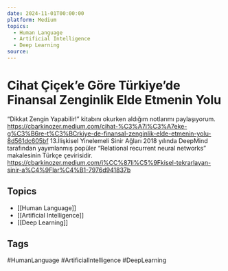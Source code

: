 ```yaml
---
date: 2024-11-01T00:00:00
platform: Medium
topics:
  - Human Language
  - Artificial Intelligence
  - Deep Learning
source: 
---
```

# Cihat Çiçek’e Göre Türkiye’de Finansal Zenginlik Elde Etmenin Yolu

“Dikkat Zengin Yapabilir!” kitabını okurken aldığım notlarımı paylaşıyorum. https://cbarkinozer.medium.com/cihat-%C3%A7i%C3%A7eke-g%C3%B6re-t%C3%BCrkiye-de-finansal-zenginlik-elde-etmenin-yolu-8d561dc605bf 13.İlişkisel Yinelemeli Sinir Ağları 2018 yılında DeepMind tarafından yayımlanmış popüler “Relational recurrent neural networks” makalesinin Türkçe çevirisidir. https://cbarkinozer.medium.com/i%CC%87li%C5%9Fkisel-tekrarlayan-sinir-a%C4%9Flar%C4%B1-7976d941837b

## Topics
- [[Human Language]]
- [[Artificial Intelligence]]
- [[Deep Learning]]

## Tags
#HumanLanguage #ArtificialIntelligence #DeepLearning